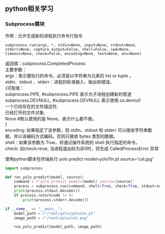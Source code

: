 ## python相关学习
### Subprocess模块
作用：允许生成新的进程执行命令行指令<br>
```shell
subprocess.run(args, *, stdin=None, input=None, stdout=None, stderr=None, capture_output=False, shell=False, cwd=None, timeout=None, check=False, encoding=None, text=None, env=None)
```
返回值：subprocess.CompletedProcess<br>
主要参数：<br>
args：表示要执行的命令。必须是以字符串为元素的 list or tuple 。<br>
stdin、stdout 、stderr：进程的标准输入、输出和错误。<br>
{可取值：<br>
subprocess.PIPE,      #subprocess.PIPE 表示为子进程创建新的管道<br>
subprocess.DEVNULL,   #subprocess.DEVNULL 表示使用 os.devnull<br>
一个已经存在的文件描述符, <br>
已经打开的文件对象,<br>
None                  #默认使用的是 None，表示什么都不做。<br>
}<br>
encoding: 如果指定了该参数，则 stdin、stdout 和 stderr 可以接收字符串数据，并以该编码方式编码。否则只接收 bytes 类型的数据。<br>
shell：如果该参数为 True，将通过操作系统的 shell 执行指定的命令。<br>
check: 如check=true, 当进程退出码为非0时，将生成 CalledProcessError 异常<br>

使用python脚本在终端执行 <fron color=Blue>yolo predict model=yolo11n.pt source='cat.jpg'</font><br>
```python
import subprocess

def run_yolo_predict(model, source):
    command = f"yolo predict model={model} source={source}"
    process = subprocess.run(command, shell=True, check=True, stdout=subprocess.PIPE, stderr=subprocess.PIPE)
    print(process.stdout.decode())
    if process.returncode != 0:
        print(process.stderr.decode())

if __name__ == "__main__":
    model_path = r"/root/yolo/yolo11n.pt"  
    image_path = r"/root/yolo/cat.png"    

    run_yolo_predict(model_path, image_path)
```
